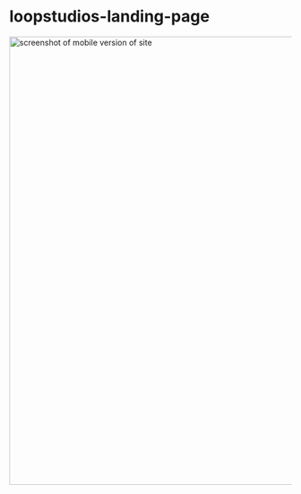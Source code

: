 # loopstudios-landing-page

<img src="images/mobile_screenshot.png" alt="screenshot of mobile version of site" width="800px" height="auto" />
